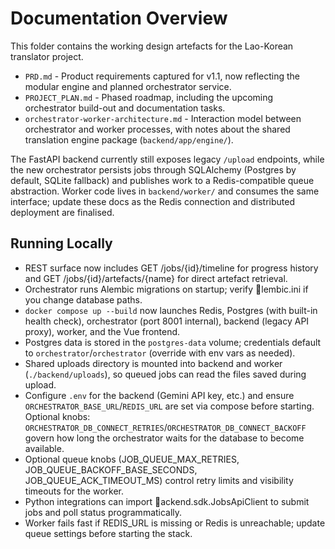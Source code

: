 # Documentation Overview

This folder contains the working design artefacts for the Lao-Korean translator project.

- `PRD.md` - Product requirements captured for v1.1, now reflecting the modular engine and planned orchestrator service.
- `PROJECT_PLAN.md` - Phased roadmap, including the upcoming orchestrator build-out and documentation tasks.
- `orchestrator-worker-architecture.md` - Interaction model between orchestrator and worker processes, with notes about the shared translation engine package (`backend/app/engine/`).

The FastAPI backend currently still exposes legacy `/upload` endpoints, while the new orchestrator persists jobs through SQLAlchemy (Postgres by default, SQLite fallback) and publishes work to a Redis-compatible queue abstraction. Worker code lives in `backend/worker/` and consumes the same interface; update these docs as the Redis connection and distributed deployment are finalised.


## Running Locally
- REST surface now includes GET /jobs/{id}/timeline for progress history and GET /jobs/{id}/artefacts/{name} for direct artefact retrieval.
- Orchestrator runs Alembic migrations on startup; verify lembic.ini if you change database paths.
- `docker compose up --build` now launches Redis, Postgres (with built-in health check), orchestrator (port 8001 internal), backend (legacy API proxy), worker, and the Vue frontend.
- Postgres data is stored in the `postgres-data` volume; credentials default to `orchestrator`/`orchestrator` (override with env vars as needed).
- Shared uploads directory is mounted into backend and worker (`./backend/uploads`), so queued jobs can read the files saved during upload.
- Configure `.env` for the backend (Gemini API key, etc.) and ensure `ORCHESTRATOR_BASE_URL`/`REDIS_URL` are set via compose before starting. Optional knobs: `ORCHESTRATOR_DB_CONNECT_RETRIES`/`ORCHESTRATOR_DB_CONNECT_BACKOFF` govern how long the orchestrator waits for the database to become available.
- Optional queue knobs (JOB_QUEUE_MAX_RETRIES, JOB_QUEUE_BACKOFF_BASE_SECONDS, JOB_QUEUE_ACK_TIMEOUT_MS) control retry limits and visibility timeouts for the worker.
- Python integrations can import ackend.sdk.JobsApiClient to submit jobs and poll status programmatically.
- Worker fails fast if REDIS_URL is missing or Redis is unreachable; update queue settings before starting the stack.


